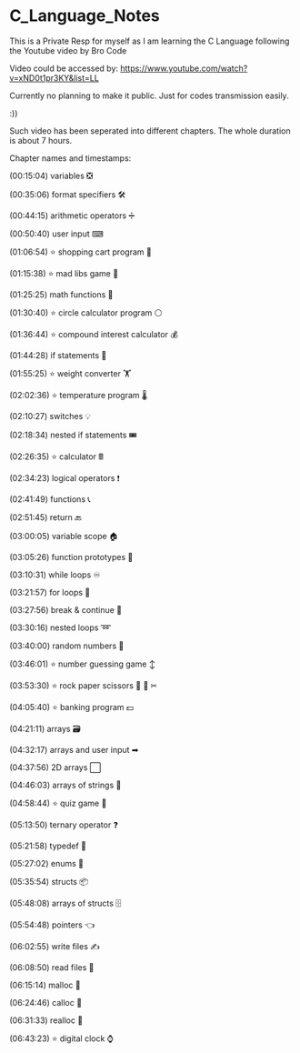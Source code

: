# C_Language_Notes

This is a Private Resp for myself as I am learning the C Language following the Youtube video by Bro Code

Video could be accessed by: https://www.youtube.com/watch?v=xND0t1pr3KY&list=LL

Currently no planning to make it public.
Just for codes transmission easily.

:))

Such video has been seperated into different chapters. The whole duration is about 7 hours.

Chapter names and timestamps:

(00:15:04) variables ❎

(00:35:06) format specifiers 🛠

(00:44:15) arithmetic operators ➗

(00:50:40) user input ⌨

(01:06:54) ⭐ shopping cart program 🛒

(01:15:38) ⭐ mad libs game 📖

(01:25:25) math functions 🧮

(01:30:40) ⭐ circle calculator program ⚪

(01:36:44) ⭐ compound interest calculator 💰

(01:44:28) if statements 🤔

(01:55:25) ⭐ weight converter 🏋

(02:02:36) ⭐ temperature program 🌡

(02:10:27) switches 💡

(02:18:34) nested if statements 🎟

(02:26:35) ⭐ calculator 🖩

(02:34:23) logical operators ❗

(02:41:49) functions 📞

(02:51:45) return 🔙

(03:00:05) variable scope 🏠

(03:05:26) function prototypes 📌

(03:10:31) while loops ♾

(03:21:57) for loops 🔂

(03:27:56) break & continue 🛑

(03:30:16) nested loops ➿

(03:40:00) random numbers 🎲

(03:46:01) ⭐ number guessing game ↕

(03:53:30) ⭐ rock paper scissors 🗿 📄 ✂

(04:05:40) ⭐ banking program 💵

(04:21:11) arrays 🗃

(04:32:17) arrays and user input ➡

(04:37:56) 2D arrays ⬜

(04:46:03) arrays of strings 🧵

(04:58:44) ⭐ quiz game 💯

(05:13:50) ternary operator ❓

(05:21:58) typedef 📛

(05:27:02) enums 📅

(05:35:54) structs 📦

(05:48:08) arrays of structs 🗄

(05:54:48) pointers 👈

(06:02:55) write files ✍

(06:08:50) read files 📖

(06:15:14) malloc 🏢

(06:24:46) calloc 🧹

(06:31:33) realloc 🚢

(06:43:23) ⭐ digital clock ⌚

